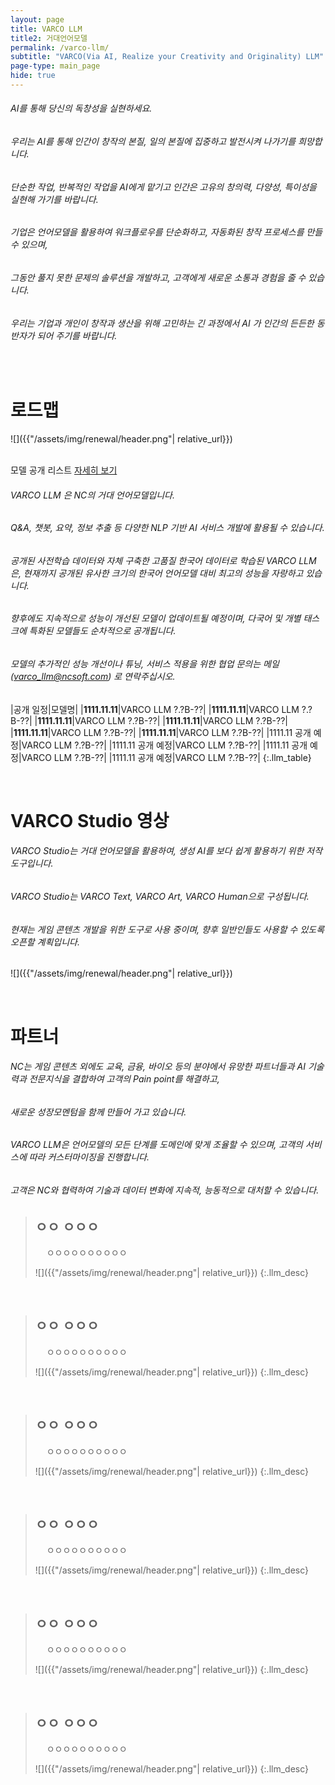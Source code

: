 ```yaml
---
layout: page
title: VARCO LLM
title2: 거대언어모델
permalink: /varco-llm/
subtitle: "VARCO(Via AI, Realize your Creativity and Originality) LLM"
page-type: main_page
hide: true
---
```


<script src="{{ site.baseurl | prepend: site.url }}/assets/js/about_llm.js"></script>

<style>
  .title-padder {
    padding-bottom: 0 !important;
  }
  h1.main_page {
    padding: 0 !important;
  }
  h6 a {
    text-decoration: underline;
    color: var(--gray600);
  }
</style>

<h6>AI를 통해 당신의 독창성을 실현하세요.</h6>
<h6>우리는 AI를 통해 인간이 창작의 본질, 일의 본질에 집중하고 발전시켜 나가기를 희망합니다.</h6>
<h6>단순한 작업, 반복적인 작업을 AI에게 맡기고 인간은 고유의 창의력, 다양성, 특이성을 실현해 가기를 바랍니다.</h6>
<h6>기업은 언어모델을 활용하여 워크플로우를 단순화하고, 자동화된 창작 프로세스를 만들 수 있으며,</h6>
<h6>그동안 풀지 못한 문제의 솔루션을 개발하고, 고객에게 새로운 소통과 경험을 줄 수 있습니다.</h6>
<h6>우리는 기업과 개인이 창작과 생산을 위해 고민하는 긴 과정에서 AI 가 인간의 든든한 동반자가 되어 주기를 바랍니다.</h6>

<br/>

# 로드맵

![]({{"/assets/img/renewal/header.png"| relative_url}})


<br/>

<div class="llm-div">
  <span class="llm-title">모델 공개 리스트</span>
  <a class="blogs-link" href="">자세히 보기</a>
</div>

<h6>VARCO LLM 은 NC의 거대 언어모델입니다.</h6>
<h6>Q&A, 챗봇, 요약, 정보 추출 등 다양한 NLP 기반 AI 서비스 개발에 활용될 수 있습니다.</h6>
<h6>공개된 사전학습 데이터와 자체 구축한 고품질 한국어 데이터로 학습된 VARCO LLM은, 현재까지 공개된 유사한 크기의 한국어 언어모델 대비 최고의 성능을 자랑하고 있습니다.</h6>
<h6>향후에도 지속적으로 성능이 개선된 모델이 업데이트될 예정이며, 다국어 및 개별 태스크에 특화된 모델들도 순차적으로 공개됩니다.</h6>
<h6>모델의 추가적인 성능 개선이나 튜닝, 서비스 적용을 위한 협업 문의는 메일(<a href="mailto:varco_llm@ncsoft.com">varco_llm@ncsoft.com</a>) 로 연락주십시오.</h6>

|공개 일정|모델명|
|**1111.11.11**|VARCO LLM ?.?B-??|
|**1111.11.11**|VARCO LLM ?.?B-??|
|**1111.11.11**|VARCO LLM ?.?B-??|
|**1111.11.11**|VARCO LLM ?.?B-??|
|**1111.11.11**|VARCO LLM ?.?B-??|
|**1111.11.11**|VARCO LLM ?.?B-??|
|1111.11 공개 예정|VARCO LLM ?.?B-??|
|1111.11 공개 예정|VARCO LLM ?.?B-??|
|1111.11 공개 예정|VARCO LLM ?.?B-??|
|1111.11 공개 예정|VARCO LLM ?.?B-??|
{:.llm_table}

<br/>

# VARCO Studio 영상

<h6>VARCO Studio는 거대 언어모델을 활용하여, 생성 AI를 보다 쉽게 활용하기 위한 저작 도구입니다.</h6>
<h6>VARCO Studio는 VARCO Text, VARCO Art, VARCO Human으로 구성됩니다.</h6>
<h6>현재는 게임 콘텐츠 개발을 위한 도구로 사용 중이며, 향후 일반인들도 사용할 수 있도록 오픈할 계획입니다.</h6>


![]({{"/assets/img/renewal/header.png"| relative_url}})



<br/>

# 파트너

<h6>NC는 게임 콘텐츠 외에도 교육, 금융, 바이오 등의 분야에서 유망한 파트너들과 AI 기술력과 전문지식을 결합하여 고객의 Pain point를 해결하고,</h6>
<h6>새로운 성장모멘텀을 함께 만들어 가고 있습니다.</h6>
<h6>VARCO LLM은 언어모델의 모든 단계를 도메인에 맞게 조율할 수 있으며, 고객의 서비스에 따라 커스터마이징을 진행합니다.</h6>
<h6>고객은 NC와 협력하여 기술과 데이터 변화에 지속적, 능동적으로 대처할 수 있습니다.</h6>

> ## ㅇㅇ ㅇㅇㅇ
> 　
> ㅇㅇㅇㅇㅇㅇㅇㅇㅇㅇ
>
> ![]({{"/assets/img/renewal/header.png"| relative_url}})
{:.llm_desc}

<br/>

> ## ㅇㅇ ㅇㅇㅇ
> 　
> ㅇㅇㅇㅇㅇㅇㅇㅇㅇㅇ
>
> ![]({{"/assets/img/renewal/header.png"| relative_url}})
{:.llm_desc}

<br/>

> ## ㅇㅇ ㅇㅇㅇ
> 　
> ㅇㅇㅇㅇㅇㅇㅇㅇㅇㅇ
>
> ![]({{"/assets/img/renewal/header.png"| relative_url}})
{:.llm_desc}

<br/>

> ## ㅇㅇ ㅇㅇㅇ
> 　
> ㅇㅇㅇㅇㅇㅇㅇㅇㅇㅇ
>
> ![]({{"/assets/img/renewal/header.png"| relative_url}})
{:.llm_desc}

<br/>

> ## ㅇㅇ ㅇㅇㅇ
> 　
> ㅇㅇㅇㅇㅇㅇㅇㅇㅇㅇ
>
> ![]({{"/assets/img/renewal/header.png"| relative_url}})
{:.llm_desc}

<br/>

> ## ㅇㅇ ㅇㅇㅇ
> 　
> ㅇㅇㅇㅇㅇㅇㅇㅇㅇㅇ
>
> ![]({{"/assets/img/renewal/header.png"| relative_url}})
{:.llm_desc}
